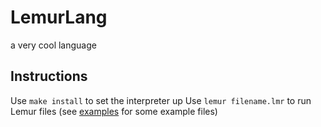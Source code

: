 # LemurLang

a very cool language

## Instructions

Use `make install` to set the interpreter up
Use `lemur filename.lmr` to run Lemur files (see [examples](https://github.com/briceduke/lemurlang/tree/main/examples) for some example files)
